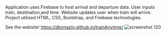 Application uses Firebase to host arrival and departure data. User inputs train, destination,and time. Website updates user when train will arrive. Project utilized HTML, CSS, Bootstrap, and Firebase technologies. 

See the website! https://dtomazin.github.io/trainAnytime/
![screenshot 120](https://user-images.githubusercontent.com/38441099/51094045-4eec8980-175e-11e9-8d4b-ed984acbafba.png)